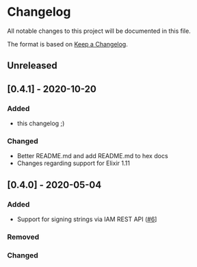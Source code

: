 # Changelog

All notable changes to this project will be documented in this file.

The format is based on [Keep a Changelog](https://keepachangelog.com/en/1.0.0/).

## Unreleased

## [0.4.1] - 2020-10-20

### Added
- this changelog ;)

### Changed
- Better README.md and add README.md to hex docs
- Changes regarding support for Elixir 1.11

## [0.4.0] - 2020-05-04

### Added
- Support for signing strings via IAM REST API ([#6](https://github.com/alexandrubagu/gcs_signed_url/pull/6)]

### Removed

### Changed
